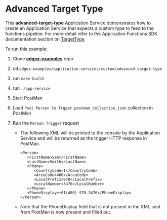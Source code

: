 # Advanced Target Type  

This **advanced-target-type** Application Service demonstrates how to create an Application Service that expects a custom type to feed to the functions pipeline. For more detail refer to the Application Functions SDK documentation section on [TargetType](https://docs.edgexfoundry.org/1.2/microservices/application/AdvancedTopics/#target-type)

To run this example:

1.  Clone **[edgex-examples](https://github.com/edgexfoundry/edgex-examples)** repo

2. cd `edgex-examples/application-services/custom/advanced-target-type`

3. run `make build`

4. run `./app-service`

5. Start PostMan

6. Load `Post Person to Trgger.postman_collection.json` collection in PostMan

7. Run the `Person Trigger` request

   - The following XML will be printed to the console by the Application Service and will be returned as the trigger HTTP response in PostMan.

     ```
     <Person>
        <FirstName>Sam</FirstName>
        <LastName>Smith</LastName>
        <Phone>
           <CountryCode>1</CountryCode>
           <AreaCode>480</AreaCode>
           <LocalPrefix>970</LocalPrefix>
           <LocalNumber>3476</LocalNumber>
        </Phone>
        <PhoneDisplay>+01(480) 970-3476</PhoneDisplay>
     </Person>
     ```

   - Note that the PhoneDisplay field that is not present in the XML sent from PostMan is now present and filled out.


